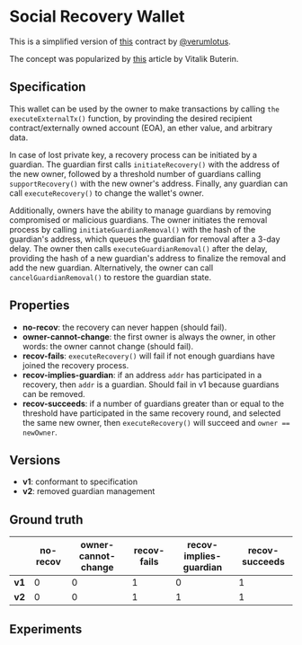 # Social Recovery Wallet
This is a simplified version of
[this](https://github.com/verumlotus/social-recovery-wallet/blob/main/src/Wallet.sol)
contract by [@verumlotus](https://github.com/verumlotus).

The concept was popularized by
[this](https://vitalik.ca/general/2021/01/11/recovery.html) article by Vitalik Buterin.

## Specification
This wallet can be used by the owner to make transactions by calling `the
executeExternalTx()` function, by provinding the desired recipient
contract/externally owned account (EOA), an ether value, and arbitrary data.

In case of lost private key, a recovery process can be initiated by a guardian.
The guardian first calls `initiateRecovery()` with the address of the new
owner, followed by a threshold number of guardians calling `supportRecovery()`
with the new owner's address. Finally, any guardian can call
`executeRecovery()` to change the wallet's owner.

Additionally, owners have the ability to manage guardians by removing
compromised or malicious guardians. The owner initiates the removal process by
calling `initiateGuardianRemoval()` with the hash of the guardian's address,
which queues the guardian for removal after a 3-day delay. The owner then calls
`executeGuardianRemoval()` after the delay, providing the hash of a new
guardian's address to finalize the removal and add the new guardian.
Alternatively, the owner can call `cancelGuardianRemoval()` to restore the
guardian state.


## Properties
- **no-recov**: the recovery can never happen (should fail).
- **owner-cannot-change**: the first owner is always the owner, in other words: the owner cannot change (should fail).
- **recov-fails**: `executeRecovery()` will fail if not enough guardians have joined the recovery process.
- **recov-implies-guardian**: if an address `addr` has participated in a recovery, then `addr` is a guardian. Should fail in v1 because guardians can be removed.
- **recov-succeeds**: if a number of guardians greater than or equal to the threshold have participated in the same recovery round, and selected the same new owner, then `executeRecovery()` will succeed and `owner == newOwner`.

## Versions
- **v1**: conformant to specification
- **v2**: removed guardian management

## Ground truth
|        | no-recov               | owner-cannot-change    | recov-fails            | recov-implies-guardian | recov-succeeds         |
|--------|------------------------|------------------------|------------------------|------------------------|------------------------|
| **v1** | 0                      | 0                      | 1                      | 0                      | 1                      |
| **v2** | 0                      | 0                      | 1                      | 1                      | 1                      |
 

## Experiments
